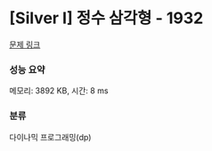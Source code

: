 # [Silver I] 정수 삼각형 - 1932 

[문제 링크](https://www.acmicpc.net/problem/1932) 

### 성능 요약

메모리: 3892 KB, 시간: 8 ms

### 분류

다이나믹 프로그래밍(dp)


